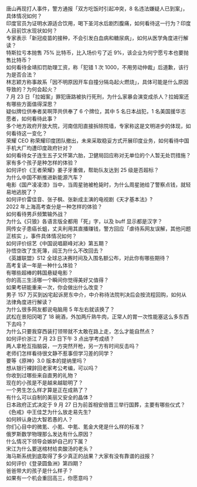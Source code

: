 唐山再现打人事件，警方通报「双方吃饭时引起冲突，8 名违法嫌疑人已到案」，具体情况如何？  
印度官员为证明水源适合饮用，喝下圣河水后剧烈腹痛，如何看待这一行为？印度人目前饮水现状如何？  
专家表示「新冠疫苗的接种，不会引发白血病和糖尿病」，如何从医学角度进行解读？  
特斯拉亏本抛售 75% 比特币，比入场价亏了近 9%，该企业为何宁愿亏本也要抛售比特币？  
如何看待金靖扣罚助理工资，称「犯错 1 次 1000，不用劳动仲裁」后道歉，该行为是否合法？  
林志颖方称事故系「因不明原因开车自撞分隔岛起火燃烧」，具体可能是什么原因导致的？为何会起火？  
7 月 23 日「拉姆案」罪犯唐路被执行死刑，为什么家暴会演变成杀人？拉姆案还有哪些方面值得深思？  
疑似牌位供奉者吴啊萍共供奉了 6 个牌位，其中 5 名日本战犯，1 名美国援华志愿者，如何看待此事？  
多个地方政府开放大院，河南信阳直接拆除院墙，专家称这是文明进步的体现，如何看待这一变化？  
荣耀 CEO 称荣耀印度团队撤出，未来采取稳妥方式开展印度业务，如何看待中国手机大厂均遭印度政府针对？  
如何看待女子连生五子又怀第六胎，卫健局回应称对无单位的个人暂无处罚措施？家有多个孩子是种怎样的体验？  
如何评价《王者荣耀》姜子牙重做，帮助队友达到 25 级是否超标？  
为什么中国不断推进新能源汽车？  
电影《国产凌凌漆》当中，当周星驰被枪毙时，为什么周星驰给了警察点钱，就轻易地逃脱了？  
如何评价雷佳音、张子枫、张新成主演的电视剧《天才基本法》?  
2022 年上海高考查分是一种怎样的体验？  
如何看待男乒频繁输外战？  
为什么《只狼》各语言版全都用「死」字，以及 buff 显示都是汉字？  
网传女子患癌长蛆，丈夫利用其直播赚钱，警方回应「虐待系网友误解，其他问题正核实 」，事件具体情况如何？  
如何评价综艺《中国说唱巅峰对决》第五期？  
孙悟空改了生死簿，阎王为什么不改回去？  
《英雄联盟》S12 全球总决赛时间及入围名额公布，对此你有哪些期待？  
高考复读一年是一种什么体验？  
有哪些超棒的韩国悬疑电影？  
你的高三生活哪一个瞬间你觉得美好又值得？  
如果考研能重来一次，你会做出什么改变？  
男子 157 万买到凶宅起诉房东中介，中介称待法院判决后会按流程回购，如何从法律角度进行解读？  
为什么很多网友都说电脑用 5 年左右就该换了？  
武松在景阳冈喝了 18 碗酒，外加两斤熟牛肉，正常人的胃一次性能塞这么多东西下去吗？  
为什么只要我穿西装打领带就不太敢在路上走，怎么才能自然点？  
如何评价浙江 7 月 23 日下午 3 点出学考成绩？  
两人拿枪互指脑袋，一方突然开枪，另一方有时间反击吗？  
老师们怎样看待很文静不惹事但学习差的同学？  
要等《原神》3.0 版本的提纳里吗？  
想从银行裸辞回老家考公考编，可以吗？  
你收到过哪些来自直男的礼物？  
现在的小孩是不是越来越聪明了？  
一个男生怎么样才算是正在成熟了？  
有什么可以自制的美丽又安全的晶体？  
日本政府正式决定于 9 月 27 日为前首相安倍晋三举行国葬，主要有哪些仪式？  
《色戒》中王佳芝为什么放走易先生?  
如何辨认身边大智若愚的人？  
你们心目中的微氪、小氪、中氪、氪金大佬是什么样的标准？  
俄罗斯数学物理那么发达有什么原因？  
什么情况下领导会嫉妒自己的下属？  
宋江为什么要送棺材给卖酸汤的老头？  
海马斯系统到底取得了多少真正的战果？大家有没有靠谱的战报？  
如何评价《登录圆鱼洲》第四期？  
爸爸带大的孩子是什么样子？  
如果有一个机会重回高三，你愿意吗？  
